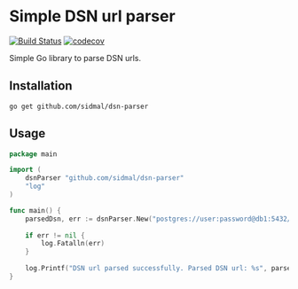 # Simple DSN url parser

[![Build Status](https://travis-ci.org/sidmal/dsn-parser.svg?branch=master)](https://travis-ci.com/github/sidmal/dsn-parser)
[![codecov](https://codecov.io/gh/sidmal/dsn-parser/branch/master/graph/badge.svg)](https://codecov.io/gh/sidmal/dsn-parser)

Simple Go library to parse DSN urls.

## Installation

`go get github.com/sidmal/dsn-parser`

## Usage

```go
package main

import (
	dsnParser "github.com/sidmal/dsn-parser"
	"log"
)

func main() {
	parsedDsn, err := dsnParser.New("postgres://user:password@db1:5432/test?sslmode=disable")
	
	if err != nil {
		log.Fatalln(err)
    }
    
    log.Printf("DSN url parsed successfully. Parsed DSN url: %s", parsedDsn.Dsn)
}
```

